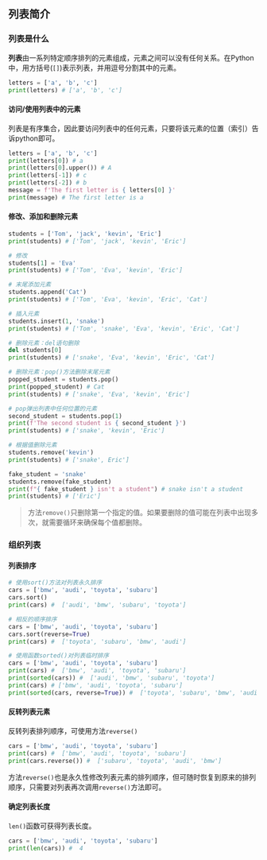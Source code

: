 ## 列表简介

### 列表是什么

**列表**由一系列特定顺序排列的元素组成，元素之间可以没有任何关系。在Python中，用方括号(`[]`)表示列表，并用逗号分割其中的元素。

```Python
letters = ['a', 'b', 'c']
print(letters) # ['a', 'b', 'c']
```

#### 访问/使用列表中的元素

列表是有序集合，因此要访问列表中的任何元素，只要将该元素的位置（索引）告诉python即可。

```Python
letters = ['a', 'b', 'c']
print(letters[0]) # a
print(letters[0].upper()) # A
print(letters[-1]) # c
print(letters[-2]) # b
message = f'The first letter is { letters[0] }'
print(message) # The first letter is a
```

#### 修改、添加和删除元素

```Python
students = ['Tom', 'jack', 'kevin', 'Eric']
print(students) # ['Tom', 'jack', 'kevin', 'Eric']

# 修改
students[1] = 'Eva'
print(students) # ['Tom', 'Eva', 'kevin', 'Eric']

# 末尾添加元素
students.append('Cat')
print(students) # ['Tom', 'Eva', 'kevin', 'Eric', 'Cat']

# 插入元素
students.insert(1, 'snake')
print(students) # ['Tom', 'snake', 'Eva', 'kevin', 'Eric', 'Cat']

# 删除元素：del语句删除
del students[0]
print(students) # ['snake', 'Eva', 'kevin', 'Eric', 'Cat']

# 删除元素：pop()方法删除末尾元素
popped_student = students.pop()
print(popped_student) # Cat
print(students) # ['snake', 'Eva', 'kevin', 'Eric']

# pop弹出列表中任何位置的元素
second_student = students.pop(1)
print(f'The second student is { second_student }')
print(students) # ['snake', 'kevin', 'Eric']

# 根据值删除元素
students.remove('kevin')
print(students) # ['snake', Eric']

fake_student = 'snake'
students.remove(fake_student)
print(f"{ fake_student } isn't a student") # snake isn't a student
print(students) # ['Eric']
```

>方法`remove()`只删除第一个指定的值。如果要删除的值可能在列表中出现多次，就需要循环来确保每个值都删除。

### 组织列表

#### 列表排序

```Python
# 使用sort()方法对列表永久排序
cars = ['bmw', 'audi', 'toyota', 'subaru']
cars.sort()
print(cars) #  ['audi', 'bmw', 'subaru', 'toyota']

# 相反的顺序排序
cars = ['bmw', 'audi', 'toyota', 'subaru']
cars.sort(reverse=True)
print(cars) #  ['toyota', 'subaru', 'bmw', 'audi']

# 使用函数sorted()对列表临时排序
cars = ['bmw', 'audi', 'toyota', 'subaru']
print(cars) #  ['bmw', 'audi', 'toyota', 'subaru']
print(sorted(cars)) #  ['audi', 'bmw', 'subaru', 'toyota']
print(cars) # ['bmw', 'audi', 'toyota', 'subaru']
print(sorted(cars, reverse=True)) #  ['toyota', 'subaru', 'bmw', 'audi']
```

#### 反转列表元素

反转列表排列顺序，可使用方法`reverse()`

```Python
cars = ['bmw', 'audi', 'toyota', 'subaru']
print(cars) #  ['bmw', 'audi', 'toyota', 'subaru']
print(cars.reverse()) #  ['subaru', 'toyota', 'audi', 'bmw']
```

方法`reverse()`也是永久性修改列表元素的排列顺序，但可随时恢复到原来的排列顺序，只需要对列表再次调用`reverse()`方法即可。

#### 确定列表长度

`len()`函数可获得列表长度。

```Python
cars = ['bmw', 'audi', 'toyota', 'subaru']
print(len(cars)) #  4
```
